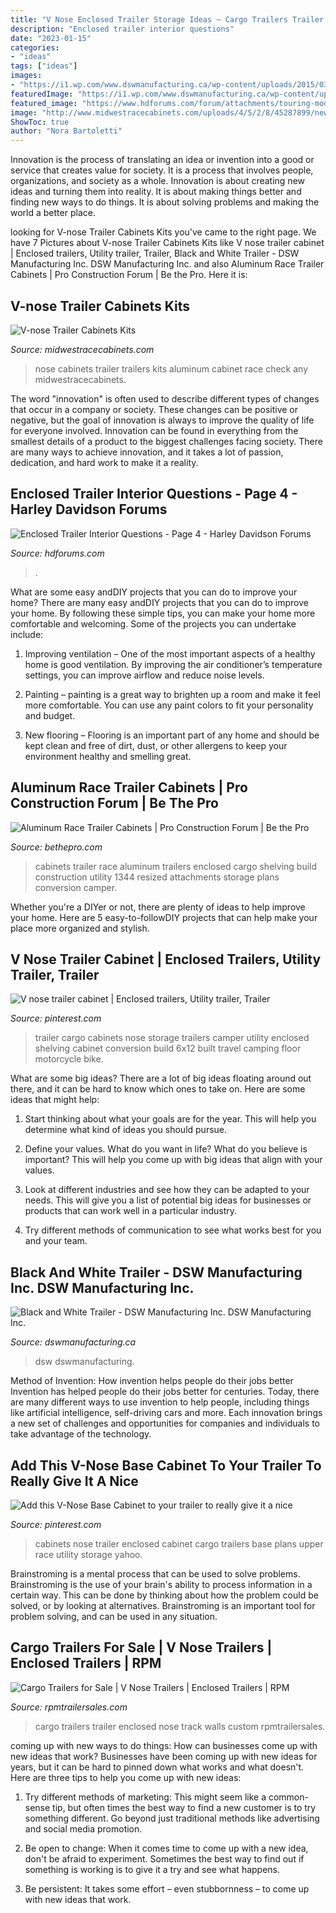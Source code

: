 ```yaml
---
title: "V Nose Enclosed Trailer Storage Ideas ~ Cargo Trailers Trailer Enclosed Nose Track Walls Custom Rpmtrailersales"
description: "Enclosed trailer interior questions"
date: "2023-01-15"
categories:
- "ideas"
tags: ["ideas"]
images:
- "https://i1.wp.com/www.dswmanufacturing.ca/wp-content/uploads/2015/03/IMG_0009_2.jpg"
featuredImage: "https://i1.wp.com/www.dswmanufacturing.ca/wp-content/uploads/2015/03/IMG_0009_2.jpg"
featured_image: "https://www.hdforums.com/forum/attachments/touring-models/105537d1269694951-enclosed-trailer-interior-questions-sg2.jpg"
image: "http://www.midwestracecabinets.com/uploads/4/5/2/8/45287899/new_orig.jpeg"
ShowToc: true
author: "Nora Bartoletti"
---
```



Innovation is the process of translating an idea or invention into a good or service that creates value for society. It is a process that involves people, organizations, and society as a whole. Innovation is about creating new ideas and turning them into reality. It is about making things better and finding new ways to do things. It is about solving problems and making the world a better place.

	

		
looking for V-nose Trailer Cabinets Kits you've came to the right page. We have 7 Pictures about V-nose Trailer Cabinets Kits like V nose trailer cabinet | Enclosed trailers, Utility trailer, Trailer, Black and White Trailer - DSW Manufacturing Inc. DSW Manufacturing Inc. and also Aluminum Race Trailer Cabinets | Pro Construction Forum | Be the Pro. Here it is:
		
    
## V-nose Trailer Cabinets Kits

<img loading=lazy src="http://www.midwestracecabinets.com/uploads/4/5/2/8/45287899/new_orig.jpeg" onerror="this.onerror=null;this.src='https://tse1.mm.bing.net/th?id=OIP.CmKXWff3Zmd_LCaoa9E9SAHaFj&amp;pid=15.1';" alt="V-nose Trailer Cabinets Kits">

_Source: midwestracecabinets.com_

>nose cabinets trailer trailers kits aluminum cabinet race check any midwestracecabinets. 

	

The word "innovation" is often used to describe different types of changes that occur in a company or society. These changes can be positive or negative, but the goal of innovation is always to improve the quality of life for everyone involved. Innovation can be found in everything from the smallest details of a product to the biggest challenges facing society. There are many ways to achieve innovation, and it takes a lot of passion, dedication, and hard work to make it a reality.

    
## Enclosed Trailer Interior Questions - Page 4 - Harley Davidson Forums

<img loading=lazy src="https://www.hdforums.com/forum/attachments/touring-models/105537d1269694951-enclosed-trailer-interior-questions-sg2.jpg" onerror="this.onerror=null;this.src='https://tse2.mm.bing.net/th?id=OIP.ql_EcchewFJKab6iGaKvpwHaFj&amp;pid=15.1';" alt="Enclosed Trailer Interior Questions - Page 4 - Harley Davidson Forums">

_Source: hdforums.com_

>. 

	

What are some easy andDIY projects that you can do to improve your home?
There are many easy andDIY projects that you can do to improve your home. By following these simple tips, you can make your home more comfortable and welcoming. Some of the projects you can undertake include:
1. Improving ventilation – One of the most important aspects of a healthy home is good ventilation. By improving the air conditioner’s temperature settings, you can improve airflow and reduce noise levels.

2. Painting – painting is a great way to brighten up a room and make it feel more comfortable. You can use any paint colors to fit your personality and budget.

3. New flooring – Flooring is an important part of any home and should be kept clean and free of dirt, dust, or other allergens to keep your environment healthy and smelling great.

    
## Aluminum Race Trailer Cabinets | Pro Construction Forum | Be The Pro

<img loading=lazy src="http://bethepro.com/wp-content/uploads/2013/05/IMG_1344.jpg-Resized.jpg" onerror="this.onerror=null;this.src='https://tse4.mm.bing.net/th?id=OIP.Im7Gu0S_ZOh2lx-xTge4hwHaFj&amp;pid=15.1';" alt="Aluminum Race Trailer Cabinets | Pro Construction Forum | Be the Pro">

_Source: bethepro.com_

>cabinets trailer race aluminum trailers enclosed cargo shelving build construction utility 1344 resized attachments storage plans conversion camper. 

	

Whether you're a DIYer or not, there are plenty of ideas to help improve your home. Here are 5 easy-to-followDIY projects that can help make your place more organized and stylish.

    
## V Nose Trailer Cabinet | Enclosed Trailers, Utility Trailer, Trailer

<img loading=lazy src="https://i.pinimg.com/736x/a7/73/35/a7733593da5434a2bcfa829a6bf4ca54--cargo-trailer-cabinets-utility-trailer.jpg" onerror="this.onerror=null;this.src='https://tse1.mm.bing.net/th?id=OIP.iQCi2J8IRWmF6VBq-T0l5AHaFj&amp;pid=15.1';" alt="V nose trailer cabinet | Enclosed trailers, Utility trailer, Trailer">

_Source: pinterest.com_

>trailer cargo cabinets nose storage trailers camper utility enclosed shelving cabinet conversion build 6x12 built travel camping floor motorcycle bike. 

	

What are some big ideas?
There are a lot of big ideas floating around out there, and it can be hard to know which ones to take on. Here are some ideas that might help:
1. Start thinking about what your goals are for the year. This will help you determine what kind of ideas you should pursue.

2. Define your values. What do you want in life? What do you believe is important? This will help you come up with big ideas that align with your values.

3. Look at different industries and see how they can be adapted to your needs. This will give you a list of potential big ideas for businesses or products that can work well in a particular industry.

4. Try different methods of communication to see what works best for you and your team.

    
## Black And White Trailer - DSW Manufacturing Inc. DSW Manufacturing Inc.

<img loading=lazy src="https://i1.wp.com/www.dswmanufacturing.ca/wp-content/uploads/2015/03/IMG_0009_2.jpg" onerror="this.onerror=null;this.src='https://tse3.mm.bing.net/th?id=OIP.O_0ioELwsUGjRdi5v_Py1gHaJ4&amp;pid=15.1';" alt="Black and White Trailer - DSW Manufacturing Inc. DSW Manufacturing Inc.">

_Source: dswmanufacturing.ca_

>dsw dswmanufacturing. 

	

Method of Invention: How invention helps people do their jobs better
Invention has helped people do their jobs better for centuries. Today, there are many different ways to use invention to help people, including things like artificial intelligence, self-driving cars and more. Each innovation brings a new set of challenges and opportunities for companies and individuals to take advantage of the technology.

    
## Add This V-Nose Base Cabinet To Your Trailer To Really Give It A Nice

<img loading=lazy src="https://i.pinimg.com/originals/73/29/8f/73298f451aa31637c4156eaa317a64aa.jpg" onerror="this.onerror=null;this.src='https://tse2.mm.bing.net/th?id=OIP.VuPdbgRgNGvQFgIx526KPwHaEc&amp;pid=15.1';" alt="Add this V-Nose Base Cabinet to your trailer to really give it a nice">

_Source: pinterest.com_

>cabinets nose trailer enclosed cabinet cargo trailers base plans upper race utility storage yahoo. 

	

Brainstroming is a mental process that can be used to solve problems. Brainstroming is the use of your brain's ability to process information in a certain way. This can be done by thinking about how the problem could be solved, or by looking at alternatives. Brainstroming is an important tool for problem solving, and can be used in any situation.

    
## Cargo Trailers For Sale | V Nose Trailers | Enclosed Trailers | RPM

<img loading=lazy src="https://www.rpmtrailersales.com/sc_images/products/570_custom_image_10-sca50-1000.jpg" onerror="this.onerror=null;this.src='https://tse3.mm.bing.net/th?id=OIP.4ATq-ypGonAcb46ciCwuZAHaE6&amp;pid=15.1';" alt="Cargo Trailers for Sale | V Nose Trailers | Enclosed Trailers | RPM">

_Source: rpmtrailersales.com_

>cargo trailers trailer enclosed nose track walls custom rpmtrailersales. 

	

coming up with new ways to do things: How can businesses come up with new ideas that work?
Businesses have been coming up with new ideas for years, but it can be hard to pinned down what works and what doesn't. Here are three tips to help you come up with new ideas: 
1. Try different methods of marketing: This might seem like a common-sense tip, but often times the best way to find a new customer is to try something different. Go beyond just traditional methods like advertising and social media promotion. 

2. Be open to change: When it comes time to come up with a new idea, don't be afraid to experiment. Sometimes the best way to find out if something is working is to give it a try and see what happens. 

3. Be persistent: It takes some effort – even stubbornness – to come up with new ideas that work.

